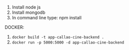1. Install node js
2. Install mongodb
3. In command line type: npm install


DOCKER:
1. ``docker build -t app-callao-cine-backend .``
2. ``docker run -p 5000:5000 -d app-callao-cine-backend ``